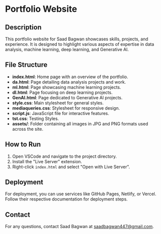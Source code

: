 # Portfolio Website

## Description
This portfolio website for Saad Bagwan showcases skills, projects, and experience. It is designed to highlight various aspects of expertise in data analysis, machine learning, deep learning, and Generative AI.

## File Structure
- **index.html**: Home page with an overview of the portfolio.
- **da.html**: Page detailing data analysis projects and work.
- **ml.html**: Page showcasing machine learning projects.
- **dl.html**: Page focusing on deep learning projects.
- **GenAI.html**: Page dedicated to Generative AI projects.
- **style.css**: Main stylesheet for general styles.
- **mediaqueries.css**: Stylesheet for responsive design.
- **script.js**: JavaScript file for interactive features.
- **tst.css**: Testing Styles.
- **assets/**: Folder containing all images in JPG and PNG formats used across the site.

## How to Run
1. Open VSCode and navigate to the project directory.
2. Install the "Live Server" extension.
3. Right-click `index.html` and select "Open with Live Server".

## Deployment
For deployment, you can use services like GitHub Pages, Netlify, or Vercel. Follow their respective documentation for deployment steps.

## Contact
For any questions, contact Saad Bagwan at [saadbagwan447@gmail.com](mailto:saadbagwan447@gmail.com).
